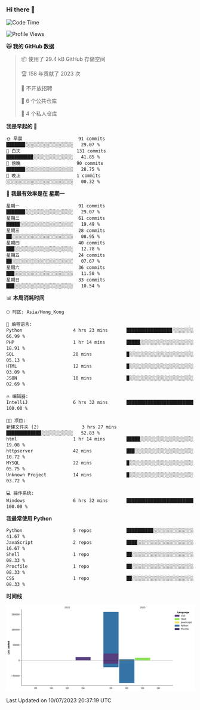 ### Hi there 👋

<!--
**Mrzqd/Mrzqd** is a ✨ _special_ ✨ repository because its `README.md` (this file) appears on your GitHub profile.

Here are some ideas to get you started:

- 🔭 I’m currently working on ...
- 🌱 I’m currently learning ...
- 👯 I’m looking to collaborate on ...
- 🤔 I’m looking for help with ...
- 💬 Ask me about ...
- 📫 How to reach me: ...
- 😄 Pronouns: ...
- ⚡ Fun fact: ...
-->
<!--START_SECTION:waka-->
![Code Time](http://img.shields.io/badge/Code%20Time-114%20hrs%2018%20mins-blue)

![Profile Views](http://img.shields.io/badge/%E4%B8%AA%E4%BA%BA%E8%B5%84%E6%96%99%E8%A7%82%E7%9C%8B%E6%AC%A1%E6%95%B0-1-blue)

**🐱 我的 GitHub 数据** 

> 📦  使用了 29.4 kB GitHub 存储空间 
 > 
> 🏆 158 年贡献了 2023 次
 > 
> 🚫 不开放招聘
 > 
> 📜 6 个公共仓库 
 > 
> 🔑 4 个私人仓库 
 > 
**我是早起的 🐤** 

```text
🌞 早晨                     91 commits          ███████░░░░░░░░░░░░░░░░░░   29.07 % 
🌆 白天                     131 commits         ██████████░░░░░░░░░░░░░░░   41.85 % 
🌃 傍晚                     90 commits          ███████░░░░░░░░░░░░░░░░░░   28.75 % 
🌙 晚上                     1 commits           ░░░░░░░░░░░░░░░░░░░░░░░░░   00.32 % 
```
📅 **我最有效率是在 星期一** 

```text
星期一                      91 commits          ███████░░░░░░░░░░░░░░░░░░   29.07 % 
星期二                      61 commits          █████░░░░░░░░░░░░░░░░░░░░   19.49 % 
星期三                      28 commits          ██░░░░░░░░░░░░░░░░░░░░░░░   08.95 % 
星期四                      40 commits          ███░░░░░░░░░░░░░░░░░░░░░░   12.78 % 
星期五                      24 commits          ██░░░░░░░░░░░░░░░░░░░░░░░   07.67 % 
星期六                      36 commits          ███░░░░░░░░░░░░░░░░░░░░░░   11.50 % 
星期日                      33 commits          ███░░░░░░░░░░░░░░░░░░░░░░   10.54 % 
```


📊 **本周消耗时间** 

```text
🕑︎ 时区: Asia/Hong_Kong

💬 编程语言: 
Python                   4 hrs 23 mins       █████████████████░░░░░░░░   66.99 % 
PHP                      1 hr 14 mins        █████░░░░░░░░░░░░░░░░░░░░   18.91 % 
SQL                      20 mins             █░░░░░░░░░░░░░░░░░░░░░░░░   05.13 % 
HTML                     12 mins             █░░░░░░░░░░░░░░░░░░░░░░░░   03.09 % 
JSON                     10 mins             █░░░░░░░░░░░░░░░░░░░░░░░░   02.69 % 

🔥 编辑器: 
IntelliJ                 6 hrs 32 mins       █████████████████████████   100.00 % 

🐱‍💻 项目: 
新建文件夹 (2)                3 hrs 27 mins       █████████████░░░░░░░░░░░░   52.83 % 
html                     1 hr 14 mins        █████░░░░░░░░░░░░░░░░░░░░   19.08 % 
httpserver               42 mins             ███░░░░░░░░░░░░░░░░░░░░░░   10.72 % 
MYSQL                    22 mins             █░░░░░░░░░░░░░░░░░░░░░░░░   05.75 % 
Unknown Project          14 mins             █░░░░░░░░░░░░░░░░░░░░░░░░   03.72 % 

💻 操作系统: 
Windows                  6 hrs 32 mins       █████████████████████████   100.00 % 
```

**我最常使用 Python** 

```text
Python                   5 repos             ██████████░░░░░░░░░░░░░░░   41.67 % 
JavaScript               2 repos             ████░░░░░░░░░░░░░░░░░░░░░   16.67 % 
Shell                    1 repo              ██░░░░░░░░░░░░░░░░░░░░░░░   08.33 % 
Procfile                 1 repo              ██░░░░░░░░░░░░░░░░░░░░░░░   08.33 % 
CSS                      1 repo              ██░░░░░░░░░░░░░░░░░░░░░░░   08.33 % 
```



**时间线**

![Lines of Code chart](https://raw.githubusercontent.com/Mrzqd/Mrzqd/main/assets/bar_graph.png)


 Last Updated on 10/07/2023 20:37:19 UTC
<!--END_SECTION:waka-->
